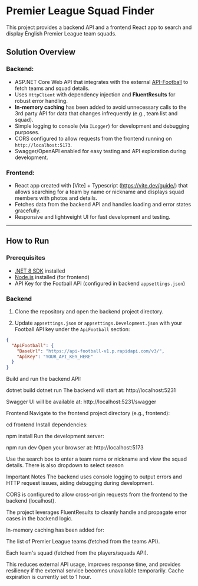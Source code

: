 # Premier League Squad Finder

This project provides a backend API and a frontend React app to search and display English Premier League team squads.

## Solution Overview

### Backend:

- ASP.NET Core Web API that integrates with the external [API-Football](https://www.api-football.com/) to fetch teams and squad details.
- Uses `HttpClient` with dependency injection and **FluentResults** for robust error handling.
- **In-memory caching** has been added to avoid unnecessary calls to the 3rd party API for data that changes infrequently (e.g., team list and squad).
- Simple logging to console (via `ILogger`) for development and debugging purposes.
- CORS configured to allow requests from the frontend running on `http://localhost:5173`.
- Swagger/OpenAPI enabled for easy testing and API exploration during development.

### Frontend:

- React app created with [Vite] + Typescript (https://vite.dev/guide/) that allows searching for a team by name or nickname and displays squad members with photos and details.
- Fetches data from the backend API and handles loading and error states gracefully.
- Responsive and lightweight UI for fast development and testing.

---

## How to Run

### Prerequisites

- [.NET 8 SDK](https://dotnet.microsoft.com/en-us/download) installed
- [Node.js](https://nodejs.org/en) installed (for frontend)
- API Key for the Football API (configured in backend `appsettings.json`)

### Backend

1. Clone the repository and open the backend project directory.

2. Update `appsettings.json` or `appsettings.Development.json` with your Football API key under the `ApiFootball` section:

```json
{
  "ApiFootball": {
    "BaseUrl": "https://api-football-v1.p.rapidapi.com/v3/",
    "ApiKey": "YOUR_API_KEY_HERE"
  }
}
```

Build and run the backend API:

dotnet build
dotnet run
The backend will start at: http://localhost:5231

Swagger UI will be available at: http://localhost:5231/swagger

Frontend
Navigate to the frontend project directory (e.g., frontend):

cd frontend
Install dependencies:

npm install
Run the development server:

npm run dev
Open your browser at: http://localhost:5173

Use the search box to enter a team name or nickname and view the squad details. There is also dropdown to select season

Important Notes
The backend uses console logging to output errors and HTTP request issues, aiding debugging during development.

CORS is configured to allow cross-origin requests from the frontend to the backend (localhost).

The project leverages FluentResults to cleanly handle and propagate error cases in the backend logic.

In-memory caching has been added for:

The list of Premier League teams (fetched from the teams API).

Each team's squad (fetched from the players/squads API).

This reduces external API usage, improves response time, and provides resiliency if the external service becomes unavailable temporarily. Cache expiration is currently set to 1 hour.

```

```
